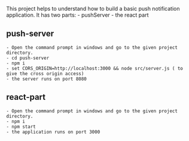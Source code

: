 This project helps to understand how to build a basic push notification application.
It has two parts:
    - pushServer
    - the react part

## push-server
    - Open the command prompt in windows and go to the given project directory.
    - cd push-server
    - npm i
    - set CORS_ORIGIN=http://localhost:3000 && node src/server.js ( to give the cross origin access)
    - the server runs on port 8080

## react-part
    - Open the command prompt in windows and go to the given project directory.
    - npm i
    - npm start
    - the application runs on port 3000
    
